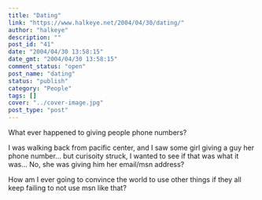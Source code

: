 ```yaml
---
title: "Dating"
link: "https://www.halkeye.net/2004/04/30/dating/"
author: "halkeye"
description: ""
post_id: "41"
date: "2004/04/30 13:58:15"
date_gmt: "2004/04/30 13:58:15"
comment_status: "open"
post_name: "dating"
status: "publish"
category: "People"
tags: []
cover: "../cover-image.jpg"
post_type: "post"
---
```


What ever happened to giving people phone numbers?  

I was walking back from pacific center, and I saw some girl giving a guy her phone number... but curisoity struck, I wanted to see if that was what it was... No, she was giving him her email/msn address?

How am I ever going to convince the world to use other things if they all keep failing to not use msn like that?